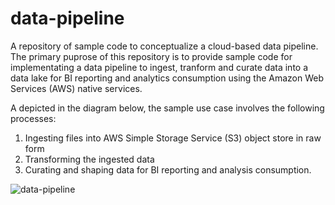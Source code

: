# data-pipeline
A repository of sample code to conceptualize a cloud-based data pipeline.
The primary puprose of this repository is to provide sample code for implementating a data pipeline to ingest, tranform and curate data into a data lake for BI reporting and analytics consumption using the Amazon Web Services (AWS) native services.

A depicted in the diagram below, the sample use case involves the following processes:
1. Ingesting files into AWS Simple Storage Service (S3) object store in raw form
2. Transforming the ingested data 
3. Curating and shaping data for BI reporting and analysis consumption.

![data-pipeline](https://user-images.githubusercontent.com/123999086/215606241-d0526b38-c795-4d93-9ef5-a65aea1807ac.jpg)
